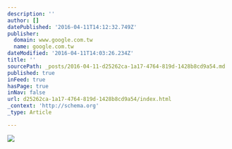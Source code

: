 ```yaml
---
description: ''
author: []
datePublished: '2016-04-11T14:12:32.749Z'
publisher:
  domain: www.google.com.tw
  name: google.com.tw
dateModified: '2016-04-11T14:03:26.234Z'
title: ''
sourcePath: _posts/2016-04-11-d25262ca-1a17-4764-819d-1428b8cd9a54.md
published: true
inFeed: true
hasPage: true
inNav: false
url: d25262ca-1a17-4764-819d-1428b8cd9a54/index.html
_context: 'http://schema.org'
_type: Article

---
```

![](https://s-media-cache-ak0.pinimg.com/236x/02/24/b0/0224b0aa21f8062aa8d2522e8eddee85.jpg)